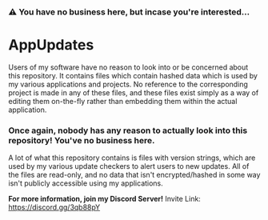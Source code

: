 ### ⚠ You have no business here, but incase you're interested...
# AppUpdates
Users of my software have no reason to look into or be concerned about this repository. It contains files which contain hashed data which is used by my various applications and projects. No reference to the corresponding project is made in any of these files, and these files exist simply as a way of editing them on-the-fly rather than embedding them within the actual application.

### Once again, nobody has any reason to actually look into this repository! You've no business here.

A lot of what this repository contains is files with version strings, which are used by my various update checkers to alert users to new updates. All of the files are read-only, and no data that isn't encrypted/hashed in some way isn't publicly accessible using my applications.

**For more information, join my Discord Server!**
Invite Link: https://discord.gg/3qb88pY

